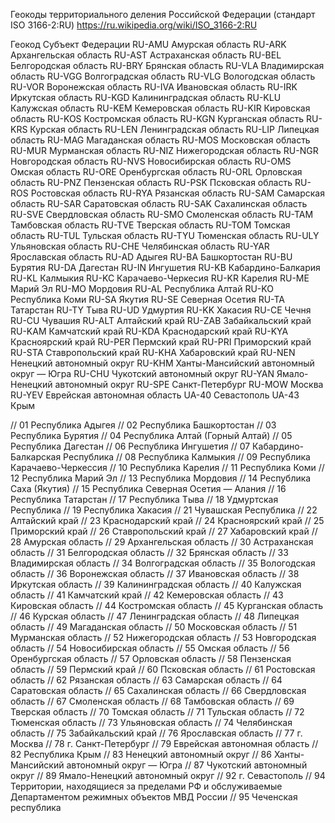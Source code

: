 Геокоды территориального деления Российской Федерации (стандарт ISO 3166-2:RU)
https://ru.wikipedia.org/wiki/ISO_3166-2:RU

Геокод	Субъект Федерации
RU-AMU	Амурская область
RU-ARK	Архангельская область
RU-AST	Астраханская область
RU-BEL	Белгородская область
RU-BRY	Брянская область
RU-VLA	Владимирская область
RU-VGG	Волгоградская область
RU-VLG	Вологодская область
RU-VOR	Воронежская область
RU-IVA	Ивановская область
RU-IRK	Иркутская область
RU-KGD	Калининградская область
RU-KLU	Калужская область
RU-KEM	Кемеровская область
RU-KIR	Кировская область
RU-KOS	Костромская область
RU-KGN	Курганская область
RU-KRS	Курская область
RU-LEN	Ленинградская область
RU-LIP	Липецкая область
RU-MAG	Магаданская область
RU-MOS	Московская область
RU-MUR	Мурманская область
RU-NIZ	Нижегородская область
RU-NGR	Новгородская область
RU-NVS	Новосибирская область
RU-OMS	Омская область
RU-ORE	Оренбургская область
RU-ORL	Орловская область
RU-PNZ	Пензенская область
RU-PSK	Псковская область
RU-ROS	Ростовская область
RU-RYA	Рязанская область
RU-SAM	Самарская область
RU-SAR	Саратовская область
RU-SAK	Сахалинская область
RU-SVE	Свердловская область
RU-SMO	Смоленская область
RU-TAM	Тамбовская область
RU-TVE	Тверская область
RU-TOM	Томская область
RU-TUL	Тульская область
RU-TYU	Тюменская область
RU-ULY	Ульяновская область
RU-CHE	Челябинская область
RU-YAR	Ярославская область
RU-AD	Адыгея
RU-BA	Башкортостан
RU-BU	Бурятия
RU-DA	Дагестан
RU-IN	Ингушетия
RU-KB	Кабардино-Балкария
RU-KL	Калмыкия
RU-KC	Карачаево-Черкесия
RU-KR	Карелия
RU-ME	Марий Эл
RU-MO	Мордовия
RU-AL	Республика Алтай
RU-KO	Республика Коми
RU-SA	Якутия
RU-SE	Северная Осетия
RU-TA	Татарстан
RU-TY	Тыва
RU-UD	Удмуртия
RU-KK	Хакасия
RU-CE	Чечня
RU-CU	Чувашия
RU-ALT	Алтайский край
RU-ZAB	Забайкальский край
RU-KAM	Камчатский край
RU-KDA	Краснодарский край
RU-KYA	Красноярский край
RU-PER	Пермский край
RU-PRI	Приморский край
RU-STA	Ставропольский край
RU-KHA	Хабаровский край
RU-NEN	Ненецкий автономный округ
RU-KHM	Ханты-Мансийский автономный округ — Югра
RU-CHU	Чукотский автономный округ
RU-YAN	Ямало-Ненецкий автономный округ
RU-SPE	Санкт-Петербург
RU-MOW	Москва
RU-YEV	Еврейская автономная область
UA-40	Севастополь
UA-43	Крым

// 01	Республика Адыгея
// 02	Республика Башкортостан
// 03	Республика Бурятия
// 04	Республика Алтай (Горный Алтай)
// 05	Республика Дагестан
// 06	Республика Ингушетия
// 07	Кабардино-Балкарская Республика
// 08	Республика Калмыкия
// 09	Республика Карачаево-Черкессия
// 10	Республика Карелия
// 11	Республика Коми
// 12	Республика Марий Эл
// 13	Республика Мордовия
// 14	Республика Саха (Якутия)
// 15	Республика Северная Осетия — Алания
// 16	Республика Татарстан
// 17	Республика Тыва
// 18	Удмуртская Республика
// 19	Республика Хакасия
// 21	Чувашская Республика
// 22	Алтайский край
// 23	Краснодарский край
// 24	Красноярский край
// 25	Приморский край
// 26	Ставропольский край
// 27	Хабаровский край
// 28	Амурская область
// 29	Архангельская область
// 30	Астраханская область
// 31	Белгородская область
// 32	Брянская область
// 33	Владимирская область
// 34	Волгоградская область
// 35	Вологодская область
// 36	Воронежская область
// 37	Ивановская область
// 38	Иркутская область
// 39	Калининградская область
// 40	Калужская область
// 41	Камчатский край
// 42	Кемеровская область
// 43	Кировская область
// 44	Костромская область
// 45	Курганская область
// 46	Курская область
// 47	Ленинградская область
// 48	Липецкая область
// 49	Магаданская область
// 50	Московская область
// 51	Мурманская область
// 52	Нижегородская область
// 53	Новгородская область
// 54	Новосибирская область
// 55	Омская область
// 56	Оренбургская область
// 57	Орловская область
// 58	Пензенская область
// 59	Пермский край
// 60	Псковская область
// 61	Ростовская область
// 62	Рязанская область
// 63	Самарская область
// 64	Саратовская область
// 65	Сахалинская область
// 66	Свердловская область
// 67	Смоленская область
// 68	Тамбовская область
// 69	Тверская область
// 70	Томская область
// 71	Тульская область
// 72	Тюменская область
// 73	Ульяновская область
// 74	Челябинская область
// 75	Забайкальский край
// 76	Ярославская область
// 77	г. Москва
// 78	г. Санкт-Петербург
// 79	Еврейская автономная область
// 82	Республика Крым
// 83	Ненецкий автономный округ
// 86	Ханты-Мансийский автономный округ — Югра
// 87	Чукотский автономный округ
// 89	Ямало-Ненецкий автономный округ
// 92	г. Севастополь
// 94	Территории, находящиеся за пределами РФ и обслуживаемые Департаментом режимных объектов МВД России
// 95	Чеченская республика
